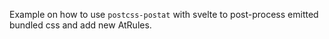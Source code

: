 Example on how to use `postcss-postat` with svelte to post-process emitted bundled css and add new AtRules.